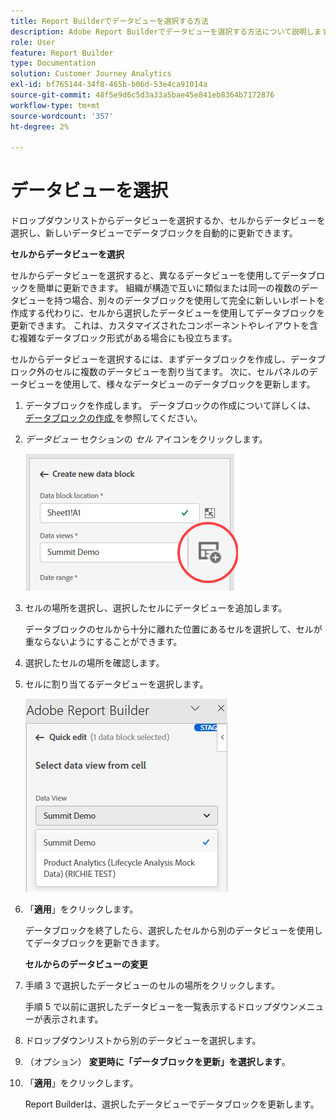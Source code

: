```yaml
---
title: Report Builderでデータビューを選択する方法
description: Adobe Report Builderでデータビューを選択する方法について説明します
role: User
feature: Report Builder
type: Documentation
solution: Customer Journey Analytics
exl-id: bf765144-34f8-465b-b06d-53e4ca91014a
source-git-commit: 48f5e9d6c5d3a33a5bae45e841eb8364b7172876
workflow-type: tm+mt
source-wordcount: '357'
ht-degree: 2%

---
```


# データビューを選択

ドロップダウンリストからデータビューを選択するか、セルからデータビューを選択し、新しいデータビューでデータブロックを自動的に更新できます。

**セルからデータビューを選択**

セルからデータビューを選択すると、異なるデータビューを使用してデータブロックを簡単に更新できます。 組織が構造で互いに類似または同一の複数のデータビューを持つ場合、別々のデータブロックを使用して完全に新しいレポートを作成する代わりに、セルから選択したデータビューを使用してデータブロックを更新できます。 これは、カスタマイズされたコンポーネントやレイアウトを含む複雑なデータブロック形式がある場合にも役立ちます。

セルからデータビューを選択するには、まずデータブロックを作成し、データブロック外のセルに複数のデータビューを割り当てます。 次に、セルパネルのデータビューを使用して、様々なデータビューのデータブロックを更新します。

1. データブロックを作成します。
データブロックの作成について詳しくは、[ データブロックの作成 ](/help/report-builder/create-a-data-block.md) を参照してください。

1. *データビュー* セクションの *セル* アイコンをクリックします。

   ![ セルアイコンがハイライト表示された新しいデータブロックを作成ウィンドウ。](/help/report-builder/assets/cell-icon.png)

1. セルの場所を選択し、選択したセルにデータビューを追加します。

   データブロックのセルから十分に離れた位置にあるセルを選択して、セルが重ならないようにすることができます。

1. 選択したセルの場所を確認します。

1. セルに割り当てるデータビューを選択します。

   ![ データビューを選択を表示するReport Builderのクイック編集ペイン。](/help/report-builder/assets/select-data-view.png)

1. 「**適用**」をクリックします。

   データブロックを終了したら、選択したセルから別のデータビューを使用してデータブロックを更新できます。

   **セルからのデータビューの変更**

1. 手順 3 で選択したデータビューのセルの場所をクリックします。

   手順 5 で以前に選択したデータビューを一覧表示するドロップダウンメニューが表示されます。

1. ドロップダウンリストから別のデータビューを選択します。

1. （オプション） **変更時に「データブロックを更新」を選択します**。

1. 「**適用**」をクリックします。

   Report Builderは、選択したデータビューでデータブロックを更新します。
